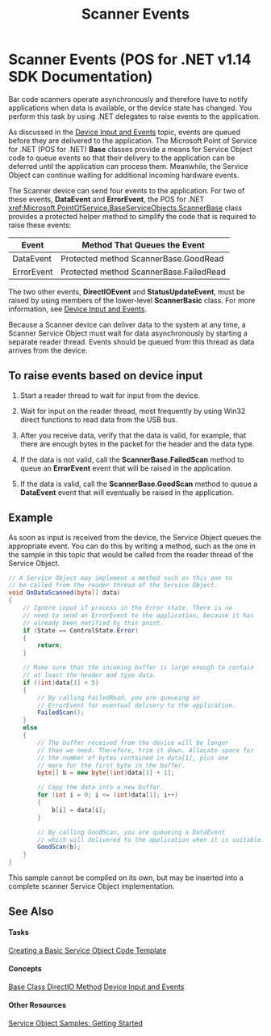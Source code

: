 ﻿---
title: Scanner Events
description: Scanner Events (POS for .NET v1.14 SDK Documentation)
ms.date: 03/03/2014
ms.topic: how-to
ms.custom: pos-restored-from-archive
---

# Scanner Events (POS for .NET v1.14 SDK Documentation)

Bar code scanners operate asynchronously and therefore have to notify applications when data is available, or the device state has changed. You perform this task by using .NET delegates to raise events to the application.

As discussed in the [Device Input and Events](device-input-and-events.md) topic, events are queued before they are delivered to the application. The Microsoft Point of Service for .NET (POS for .NET) **Base** classes provide a means for Service Object code to queue events so that their delivery to the application can be deferred until the application can process them. Meanwhile, the Service Object can continue waiting for additional incoming hardware events.

The Scanner device can send four events to the application. For two of these events, **DataEvent** and **ErrorEvent**, the POS for .NET <xref:Microsoft.PointOfService.BaseServiceObjects.ScannerBase> class provides a protected helper method to simplify the code that is required to raise these events:

| Event      | Method That Queues the Event            |
|------------|-----------------------------------------|
| DataEvent  | Protected method ScannerBase.GoodRead   |
| ErrorEvent | Protected method ScannerBase.FailedRead |

The two other events, **DirectIOEvent** and **StatusUpdateEvent**, must be raised by using members of the lower-level **ScannerBasic** class. For more information, see [Device Input and Events](device-input-and-events.md).

Because a Scanner device can deliver data to the system at any time, a Scanner Service Object must wait for data asynchronously by starting a separate reader thread. Events should be queued from this thread as data arrives from the device.

## To raise events based on device input

1. Start a reader thread to wait for input from the device.

2. Wait for input on the reader thread, most frequently by using Win32 direct functions to read data from the USB bus.

3. After you receive data, verify that the data is valid, for example, that there are enough bytes in the packet for the header and the data type.

4. If the data is not valid, call the **ScannerBase.FailedScan** method to queue an **ErrorEvent** event that will be raised in the application.

5. If the data is valid, call the **ScannerBase.GoodScan** method to queue a **DataEvent** event that will eventually be raised in the application.

## Example

As soon as input is received from the device, the Service Object queues the appropriate event. You can do this by writing a method, such as the one in the sample in this topic that would be called from the reader thread of the Service Object.

```csharp
// A Service Object may implement a method such as this one to
// be called from the reader thread of the Service Object.
void OnDataScanned(byte[] data)
{
    // Ignore input if process in the Error state. There is no
    // need to send an ErrorEvent to the application, because it has
    // already been notified by this point.
    if (State == ControlState.Error)
    {
        return;
    }

    // Make sure that the incoming buffer is large enough to contain
    // at least the header and type data.
    if ((int)data[1] < 5)
    {
        // By calling FailedRead, you are queueing an
        // ErrorEvent for eventual delivery to the application.
        FailedScan();
    }
    else
    {
        // The buffer received from the device will be longer
        // than we need. Therefore, trim it down. Allocate space for
        // the number of bytes contained in data[1], plus one
        // more for the first byte in the buffer.
        byte[] b = new byte[(int)data[1] + 1];

        // Copy the data into a new buffer.
        for (int i = 0; i <= (int)data[1]; i++)
        {
            b[i] = data[i];
        }

        // By calling GoodScan, you are queueing a DataEvent
        // which will delivered to the application when it is suitable.
        GoodScan(b);
    }
}
```

This sample cannot be compiled on its own, but may be inserted into a complete scanner Service Object implementation.

## See Also

#### Tasks

[Creating a Basic Service Object Code Template](creating-a-basic-service-object-code-template.md)

#### Concepts

[Base Class DirectIO Method](base-class-directio-method.md)
[Device Input and Events](device-input-and-events.md)

#### Other Resources

[Service Object Samples: Getting Started](service-object-samples-getting-started.md)

